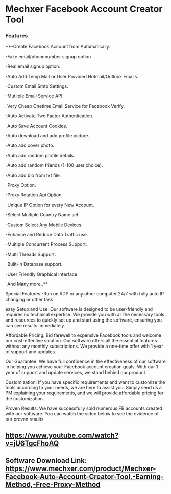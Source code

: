 # Mechxer Facebook Account Creator Tool

### Features

**-Create Facebook Account from Automatically.

-Fake email/phonenumber signup option

-Real email signup option.

-Auto Add Temp Mail or User Provided Hotmail/Outlook Emails.

-Custom Email Smtp Settings.

-Mutliple Email Service API.

-Very Cheap Onetime Email Service for Facebook Verify.

-Auto Activate Two Factor Authentication.

-Auto Save Account Cookies.

-Auto download and add profile picture.

-Auto add cover photo.

-Auto add random profile details.

-Auto add random friends (1-100 user choice).

-Auto add bio from txt file.

-Proxy Option.

-Proxy Rotation Api Option.

-Unique IP Option for every New Account.

-Select Multiple Country Name set.

-Custom Select Any Mobile Devices.

-Enhance and Reduce Data Traffic use.

-Multiple Concurrent Process Support.

-Multi Threads Support.

-Built-in Database support.

-User Friendly Graphical Interface.

-And Many more..**


Special Features
-Run on RDP or any other computer 24/7 with fully auto IP changing or other task


easy Setup and Use:
Our software is designed to be user-friendly and requires no technical expertise. We provide you with all the necessary tools and resources to quickly set up and start using the software, ensuring you can see results immediately.

Affordable Pricing:
Bid farewell to expensive Facebook tools and welcome our cost-effective solution. Our software offers all the essential features without any monthly subscriptions. We provide a one-time offer with 1 year of support and updates.

Our Guarantee:
We have full confidence in the effectiveness of our software in helping you achieve your Facebook account creation goals. With our 1 year of support and update services, we stand behind our product.

Customization:
If you have specific requirements and want to customize the tools according to your needs, we are here to assist you. Simply send us a PM explaining your requirements, and we will provide affordable pricing for the customization.

Proven Results:
We have successfully sold numerous FB accounts created with our software. You can watch the video below to see the evidence of our proven results

## https://www.youtube.com/watch?v=jU6TgcFhoAQ

## Software Download Link: https://www.mechxer.com/product/Mechxer-Facebook-Auto-Account-Creator-Tool,-Earning-Method,-Free-Proxy-Method
